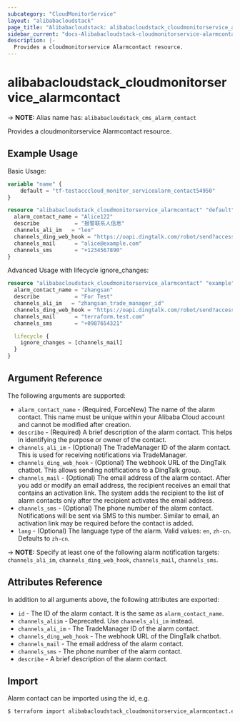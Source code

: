 ```yaml
---
subcategory: "CloudMonitorService"
layout: "alibabacloudstack"
page_title: "Alibabacloudstack: alibabacloudstack_cloudmonitorservice_alarmcontact"
sidebar_current: "docs-Alibabacloudstack-cloudmonitorservice-alarmcontact"
description: |- 
  Provides a cloudmonitorservice Alarmcontact resource.
---
```


# alibabacloudstack_cloudmonitorservice_alarmcontact
-> **NOTE:** Alias name has: `alibabacloudstack_cms_alarm_contact`

Provides a cloudmonitorservice Alarmcontact resource.

## Example Usage

Basic Usage:

```terraform
variable "name" {
    default = "tf-testacccloud_monitor_servicealarm_contact54950"
}

resource "alibabacloudstack_cloudmonitorservice_alarmcontact" "default" {
  alarm_contact_name = "Alice122"
  describe           = "报警联系人信息"
  channels_ali_im   = "leo"
  channels_ding_web_hook = "https://oapi.dingtalk.com/robot/send?access_token=7d49515e8ebf21106a80a9cc4bb3d2"
  channels_mail      = "alice@example.com"
  channels_sms       = "+1234567890"
}
```

Advanced Usage with lifecycle ignore_changes:

```terraform
resource "alibabacloudstack_cloudmonitorservice_alarmcontact" "example" {
  alarm_contact_name = "zhangsan"
  describe           = "For Test"
  channels_ali_im   = "zhangsan_trade_manager_id"
  channels_ding_web_hook = "https://oapi.dingtalk.com/robot/send?access_token=abcde12345"
  channels_mail      = "terraform.test.com"
  channels_sms       = "+0987654321"

  lifecycle {
    ignore_changes = [channels_mail]
  }
}
```

## Argument Reference

The following arguments are supported:

* `alarm_contact_name` - (Required, ForceNew) The name of the alarm contact. This name must be unique within your Alibaba Cloud account and cannot be modified after creation.
* `describe` - (Required) A brief description of the alarm contact. This helps in identifying the purpose or owner of the contact.
* `channels_ali_im` - (Optional) The TradeManager ID of the alarm contact. This is used for receiving notifications via TradeManager.
* `channels_ding_web_hook` - (Optional) The webhook URL of the DingTalk chatbot. This allows sending notifications to a DingTalk group.
* `channels_mail` - (Optional) The email address of the alarm contact. After you add or modify an email address, the recipient receives an email that contains an activation link. The system adds the recipient to the list of alarm contacts only after the recipient activates the email address.
* `channels_sms` - (Optional) The phone number of the alarm contact. Notifications will be sent via SMS to this number. Similar to email, an activation link may be required before the contact is added.
* `lang` - (Optional) The language type of the alarm. Valid values: `en`, `zh-cn`. Defaults to `zh-cn`.

-> **NOTE:** Specify at least one of the following alarm notification targets: `channels_ali_im`, `channels_ding_web_hook`, `channels_mail`, `channels_sms`.

## Attributes Reference

In addition to all arguments above, the following attributes are exported:

* `id` - The ID of the alarm contact. It is the same as `alarm_contact_name`.
* `channels_aliim` - Deprecated. Use `channels_ali_im` instead.
* `channels_ali_im` - The TradeManager ID of the alarm contact.
* `channels_ding_web_hook` - The webhook URL of the DingTalk chatbot.
* `channels_mail` - The email address of the alarm contact.
* `channels_sms` - The phone number of the alarm contact.
* `describe` - A brief description of the alarm contact.

## Import

Alarm contact can be imported using the id, e.g.

```bash
$ terraform import alibabacloudstack_cloudmonitorservice_alarmcontact.example abc12345
```